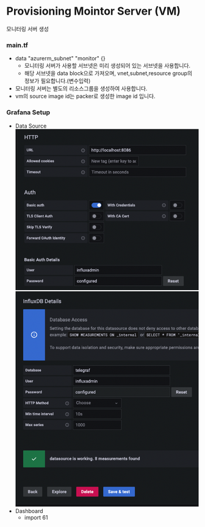# Provisioning Mointor Server (VM)
모니터링 서버 생성

### main.tf
- data "azurerm_subnet" "monitor" {}
    - 모니터링 서버가 사용할 서브넷은 미리 생성되어 있는 서브넷을 사용합니다.
    - 해당 서브넷을 data block으로 가져오며, vnet,subnet,resource group의 정보가 필요합니다.(변수입력)
- 모니터링 서버는 별도의 리소스그룹을 생성하여 사용합니다.
- vm의 source image id는 packer로 생성한 image id 입니다.

### Grafana Setup
- Data Source
    ![datasource_01](../../_img/data_source_01.png)
    ![datasource_01](../../_img/data_source_02.png)
- Dashboard
    - import 61